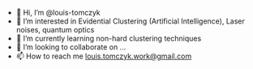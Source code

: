 - 👋 Hi, I’m @louis-tomczyk
- 👀 I’m interested in Evidential Clustering (Artificial Intelligence), Laser noises, quantum optics
- 🌱 I’m currently learning non-hard clustering techniques
- 💞️ I’m looking to collaborate on ...
- 📫 How to reach me louis.tomczyk.work@gmail.com

<!---
louis-tomczyk/louis-tomczyk is a ✨ special ✨ repository because its `README.md` (this file) appears on your GitHub profile.
You can click the Preview link to take a look at your changes.
--->
